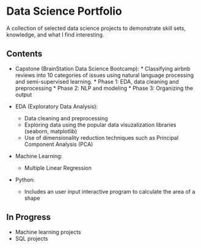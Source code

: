 # Data Science Portfolio
A collection of selected data science projects to demonstrate skill sets, knowledge, and what I find interesting.

## Contents

* Capstone (BrainStation Data Science Bootcamp):
      * Classifying airbnb reviews into 10 categories of issues using natural language processing and semi-supervised learning.
         * Phase 1: EDA, data cleaning and preprocessing
         * Phase 2: NLP and modeling
         * Phase 3: Organizing the output

* EDA (Exploratory Data Analysis):
  * Data cleaning and preprocessing
  * Exploring data using the popular data visuzalization libraries (seaborn, matplotlib)
  * Use of dimensionality reduction techniques such as Principal Component Analysis (PCA)
 
* Machine Learning: 
  * Multiple Linear Regression

* Python: 
  * Includes an user input interactive program to calculate the area of a shape


## In Progress
* Machine learning projects
* SQL projects

